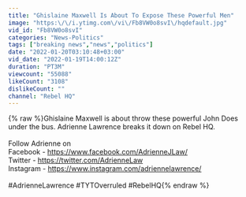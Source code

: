 ```yaml
---
title: "Ghislaine Maxwell Is About To Expose These Powerful Men"
image: "https:\/\/i.ytimg.com\/vi\/Fb8VW0o8svI\/hqdefault.jpg"
vid_id: "Fb8VW0o8svI"
categories: "News-Politics"
tags: ["breaking news","news","politics"]
date: "2022-01-20T03:10:48+03:00"
vid_date: "2022-01-19T14:00:12Z"
duration: "PT3M"
viewcount: "55088"
likeCount: "3108"
dislikeCount: ""
channel: "Rebel HQ"
---
```

{% raw %}Ghislaine Maxwell is about throw these powerful John Does under the bus. Adrienne Lawrence breaks it down on Rebel HQ.<br /><br />Follow Adrienne on<br />Facebook - <a rel="nofollow" target="blank" href="https://www.facebook.com/AdrienneJLaw/">https://www.facebook.com/AdrienneJLaw/</a><br />Twitter - <a rel="nofollow" target="blank" href="https://twitter.com/AdrienneLaw">https://twitter.com/AdrienneLaw</a><br />Instagram - <a rel="nofollow" target="blank" href="https://www.instagram.com/adriennelawrence/">https://www.instagram.com/adriennelawrence/</a><br /><br />#AdrienneLawrence #TYTOverruled #RebelHQ{% endraw %}
